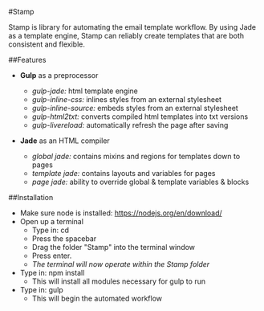 #Stamp

Stamp is library for automating the email template workflow. By using Jade as a template engine, Stamp can reliably create templates that are both consistent and flexible.

##Features

* **Gulp** as a preprocessor
  * _gulp-jade:_ html template engine
  * _gulp-inline-css:_ inlines styles from an external stylesheet
  * _gulp-inline-source:_ embeds styles from an external stylesheet
  * _gulp-html2txt:_ converts compiled html templates into txt versions
  * _gulp-livereload:_ automatically refresh the page after saving

* **Jade** as an HTML compiler
  * _global jade:_ contains mixins and regions for templates down to pages
  * _template jade:_ contains layouts and variables for pages
  * _page jade:_ ability to override global & template variables & blocks

##Installation

* Make sure node is installed: https://nodejs.org/en/download/
* Open up a terminal
  * Type in: cd
  * Press the spacebar
  * Drag the folder "Stamp" into the terminal window
  * Press enter.
  * _The terminal will now operate within the Stamp folder_
* Type in: npm install
  * This will install all modules necessary for gulp to run
* Type in: gulp
  * This will begin the automated workflow